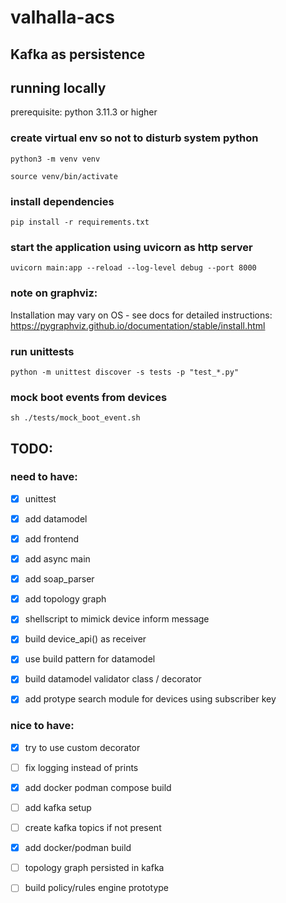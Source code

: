 # valhalla-acs


## Kafka as persistence


## running locally
prerequisite: python 3.11.3 or higher


### create virtual env so not to disturb system python
```shell
python3 -m venv venv
```

```shell
source venv/bin/activate
```

### install dependencies
```shell
pip install -r requirements.txt
```

### start the application using uvicorn as http server
```shell
uvicorn main:app --reload --log-level debug --port 8000
```

### note on graphviz:
Installation may vary on OS - see docs for detailed instructions: https://pygraphviz.github.io/documentation/stable/install.html


### run unittests
```shell 
python -m unittest discover -s tests -p "test_*.py"
```


### mock boot events from devices
```shell
sh ./tests/mock_boot_event.sh
```

## TODO:
### need to have: 
- [x] unittest
- [x] add datamodel
- [x] add frontend
- [x] add async main
- [x] add soap_parser
- [x] add topology graph
- [x] shellscript to mimick device inform message
- [x] build device_api() as receiver
- [x] use build pattern for datamodel
- [x] build datamodel validator class / decorator
- [x] add protype search module for devices using subscriber key




### nice to have:
- [x] try to use custom decorator
- [ ] fix logging instead of prints
- [x] add docker podman compose build
- [ ] add kafka setup 
- [ ] create kafka topics if not present
- [x] add docker/podman build
- [ ] topology graph persisted in kafka
- [ ] build policy/rules engine prototype


